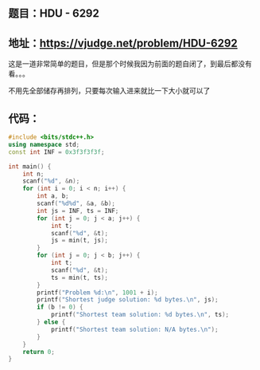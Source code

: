 ## 题目：HDU - 6292
地址：https://vjudge.net/problem/HDU-6292
---
这是一道非常简单的题目，但是那个时候我因为前面的题自闭了，到最后都没有看。。。

不用先全部储存再排列，只要每次输入进来就比一下大小就可以了
## 代码：
```cpp
#include <bits/stdc++.h>
using namespace std;
const int INF = 0x3f3f3f3f;

int main() {
    int n;
    scanf("%d", &n);
    for (int i = 0; i < n; i++) {
        int a, b;
        scanf("%d%d", &a, &b);
        int js = INF, ts = INF;
        for (int j = 0; j < a; j++) {
            int t;
            scanf("%d", &t);
            js = min(t, js);
        }
        for (int j = 0; j < b; j++) {
            int t;
            scanf("%d", &t);
            ts = min(t, ts);
        }
        printf("Problem %d:\n", 1001 + i);
        printf("Shortest judge solution: %d bytes.\n", js);
        if (b != 0) {
            printf("Shortest team solution: %d bytes.\n", ts);
        } else {
            printf("Shortest team solution: N/A bytes.\n");
        }
    }
    return 0;
}

```